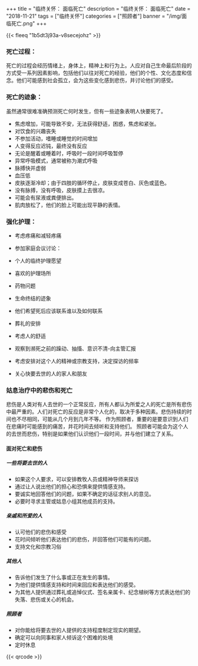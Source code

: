 ﻿+++
title = "临终关怀： 面临死亡"
description = "临终关怀： 面临死亡"
date = "2018-11-21"
tags = ["临终关怀"]
categories = ["照顾者"]
banner = "/img/面临死亡.png"
+++

{{< fleeq "1b5dt3j93a-v8secejohz" >}}
 
### 死亡过程：

死亡的过程会经历情绪上，身体上，精神上和行为上。人应对自己生命最后阶段的方式受一系列因素影响，包括他们以往对死亡的经验，他们的个性、文化态度和信念。他们可能感到社会孤立，会为这些变化感到悲伤，并讨论他们的感受。 

### 死亡的迹象：

虽然通常很难准确预测死亡何时发生，但有一些迹象表明人快要死了。                            

- 焦虑增加，可能导致不安，无法获得舒适，困惑，焦虑和紧张。                           
- 对饮食的兴趣丧失 
- 不参加活动，嗜睡或睡觉的时间增加
- 人变得反应迟钝，最终没有反应
- 无论是醒着或睡着时，呼吸时一段时间呼吸暂停              
- 异常呼吸模式，通常被称为潮式呼吸 
- 脉搏快并虚弱
- 血压低
- 皮肤逐渐冷却；由于四肢的循环停止，皮肤变成苍白、灰色或蓝色。                                          
- 没有脉搏，没有呼吸，皮肤摸上去很凉。
- 可能会有尿液或粪便排出。
- 肌肉放松了，他们的脸上可能出现平静的表情。


### 强化护理：

- 考虑疼痛和减轻疼痛
- 参加家庭会议讨论：
 - 个人的临终护理愿望
 - 喜欢的护理场所
 - 药物问题
 - 生命终结的迹象
 - 他们希望死后应该联系谁以及如何联系
 - 葬礼的安排

- 考虑人的舒适
- 观察到濒死之前的躁动、抽搐、意识不清-向主管汇报 
- 考虑安排对这个人的精神或宗教支持，决定探访的频率
- 关心快要去世的人的家人和朋友

### 姑息治疗中的悲伤和死亡

悲伤是人类对有人去世的一个正常反应，所有人都认为所爱之人的死亡是所有悲伤中最严重的。人们对死亡的反应是非常个人化的，取决于多种因素。悲伤持续的时间也不尽相同，可能从几个月到几年不等。
作为照顾者，重要的是要意识到人们在悲痛时可能感到的痛苦，并花时间去倾听和支持他们。 
照顾者可能会为这个人的去世而悲伤，特别是如果他们认识他们一段时间，并与他们建立了关系。

#### 面对死亡和悲伤

##### 一些将要去世的人
- 如果这个人要求，可以安排教牧人员或精神导师来探访
- 通过让人说出他们的担心和恐惧来提供情感支持。 
- 要诚实地回答他们的问题，如果不确定的话征求别人的意见。              
- 必要时寻求主管或姑息小组其他成员的支持。 

##### 亲戚和所爱的人

- 认可他们的悲伤和感受                           
- 花时间倾听他们表达他们的悲伤，并回答他们可能有的问题。
- 支持文化和宗教习俗 

##### 其他人

- 告诉他们发生了什么事或正在发生的事情。                            
- 为他们提供情感支持和时间来回应和表达他们的感受。
- 为其他人提供通过葬礼或追悼仪式、签名亲属卡、纪念植树等方式表达他们的失落、悲伤或关心的机会。 
 
##### 照顾者

- 对你能给将要去世的人提供的支持程度制定现实的期望。                          
- 确定可以向同事和家人倾诉这个困难的处境 
- 定时休息 

{{< qrcode >}}